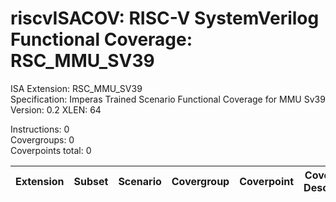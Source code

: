# riscvISACOV: RISC-V SystemVerilog Functional Coverage: RSC_MMU_SV39

ISA Extension: RSC_MMU_SV39  
Specification: Imperas Trained Scenario Functional Coverage for MMU Sv39  
Version:       0.2
XLEN:          64 

Instructions:  0  
Covergroups:   0  
Coverpoints total:   0  

| Extension | Subset |   Scenario | Covergroup | Coverpoint     | Coverpoint Description | Coverpoint Level  |
| ----------| ------ | ---------- | ---------- | -------------- | ---------------------- | ----------------- |


